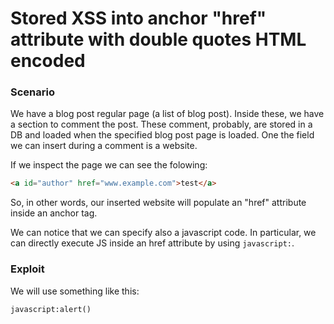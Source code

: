 # Stored XSS into anchor "href" attribute with double quotes HTML encoded

### Scenario
We have a blog post regular page (a list of blog post). Inside these, we have a section to comment the post. These comment, probably, are stored in a DB and loaded when the specified blog post page is loaded.
One the field we can insert during a comment is a website.

If we inspect the page we can see the folowing:
```html
<a id="author" href="www.example.com">test</a>
```
So, in other words, our inserted website will populate an "href" attribute inside an anchor tag.

We can notice that we can specify also a javascript code. In particular, we can directly execute JS inside an href attribute by using ```javascript:```.

### Exploit

We will use something like this:
```
javascript:alert()
```
